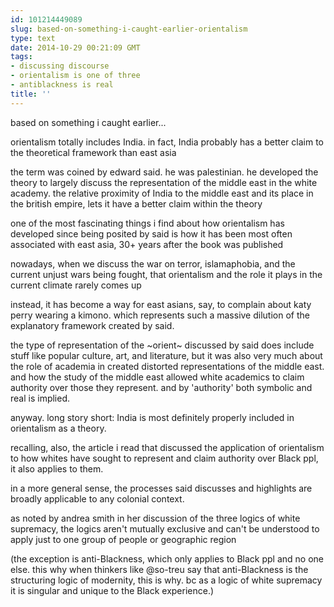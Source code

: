 ```yaml
---
id: 101214449089
slug: based-on-something-i-caught-earlier-orientalism
type: text
date: 2014-10-29 00:21:09 GMT
tags:
- discussing discourse
- orientalism is one of three
- antiblackness is real
title: ''
---
```

based on something i caught earlier...

orientalism totally includes India. in fact, India probably has a better claim to the theoretical framework than east asia

the term was coined by edward said. he was palestinian. he developed the theory to largely discuss the representation of the middle east in the white academy. the relative proximity of India to the middle east and its place in the british empire, lets it have a better claim within the theory

one of the most fascinating things i find about how orientalism has developed since being posited by said is how it has been most often associated with east asia, 30+ years after the book was published

nowadays, when we discuss the war on terror, islamaphobia, and the current unjust wars being fought, that orientalism and the role it plays in the current climate rarely comes up

instead, it has become a way for east asians, say, to complain about katy perry wearing a kimono. which represents such a massive dilution of the explanatory framework created by said. 

the type of representation of the ~orient~ discussed by said does include stuff like popular culture, art, and literature, but it was also very much about the role of academia in created distorted representations of the middle east. and how the study of the middle east allowed white academics to claim authority over those they represent. and by 'authority' both symbolic and real is implied. 

anyway. long story short: India is most definitely properly included in orientalism as a theory. 

recalling, also, the article i read that discussed the application of orientalism to how whites have sought to represent and claim authority over Black ppl, it also applies to them. 

in a more general sense, the processes said discusses and highlights are broadly applicable to any colonial context. 

as noted by andrea smith in her discussion of the three logics of white supremacy, the logics aren't mutually exclusive and can't be understood to apply just to one group of people or geographic region

(the exception is anti-Blackness, which only applies to Black ppl and no one else. this why when thinkers like @so-treu say that anti-Blackness is the structuring logic of modernity, this is why. bc as a logic of white supremacy it is singular and unique to the Black experience.)
